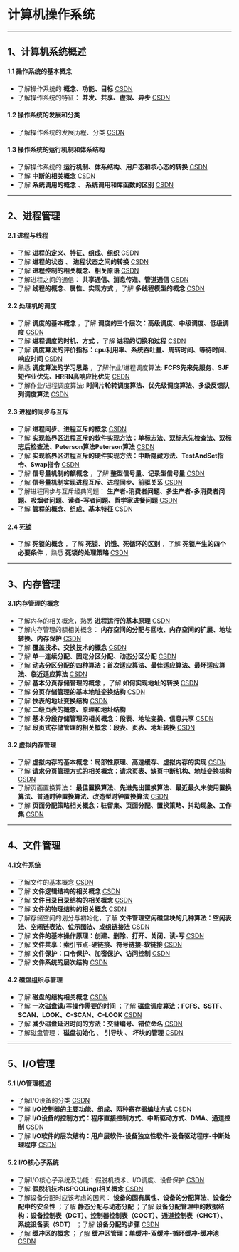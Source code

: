 # 计算机操作系统


***
## 1、计算机系统概述
#### 1.1 操作系统的基本概念
- 了解操作系统的 **概念、功能、目标** [CSDN](https://blog.csdn.net/weixin_43914604/article/details/104408571)
- 了解操作系统的特征： **并发、共享、虚拟、异步** [CSDN](https://blog.csdn.net/weixin_43914604/article/details/104416461)
#### 1.2 操作系统的发展和分类
- 了解操作系统的发展历程、分类 [CSDN](https://blog.csdn.net/weixin_43914604/article/details/104445449)
#### 1.3 操作系统的运行机制和体系结构
- 了解操作系统的 **运行机制、体系结构、用户态和核心态的转换** [CSDN](https://bithachi.blog.csdn.net/article/details/104415990)
- 了解 **中断的相关概念** [CSDN](https://blog.csdn.net/weixin_43914604/article/details/104462974)
- 了解 **系统调用的概念** 、 **系统调用和库函数的区别** [CSDN](https://blog.csdn.net/weixin_43914604/article/details/104464558)


***
## 2、进程管理
#### 2.1 进程与线程
- 了解 **进程的定义、特征、组成、组织** [CSDN](https://blog.csdn.net/weixin_43914604/article/details/104758221)
- 了解 **进程的状态** 、 **进程状态之间的转换** [CSDN](https://blog.csdn.net/weixin_43914604/article/details/104819326)
- 了解 **进程控制的相关概念、相关原语**  [CSDN](https://blog.csdn.net/weixin_43914604/article/details/104880533)
- 了解进程之间的通信： **共享通信、消息传递、管道通信** [CSDN](https://blog.csdn.net/weixin_43914604/article/details/104882398)
- 了解 **线程的概念、属性、实现方式** ，了解 **多线程模型的概念** [CSDN](https://blog.csdn.net/weixin_43914604/article/details/104885645)

#### 2.2 处理机的调度
- 了解 **调度的基本概念** ，了解 **调度的三个层次：高级调度、中级调度、低级调度** [CSDN](https://blog.csdn.net/weixin_43914604/article/details/105323244)
- 了解 **进程调度的时机、方式** ，了解 **进程的切换和过程** [CSDN](https://blog.csdn.net/weixin_43914604/article/details/105324472)
- 了解 **调度算法的评价指标：cpu利用率、系统吞吐量、周转时间、等待时间、响应时间** [CSDN](https://blog.csdn.net/weixin_43914604/article/details/105325136)
- 熟悉 **调度算法的学习思路** ，了解作业/进程调度算法:  **FCFS先来先服务、SJF短作业优先、HRRN高响应比优先** [CSDN](https://blog.csdn.net/weixin_43914604/article/details/105328521)
- 了解作业/进程调度算法:  **时间片轮转调度算法、优先级调度算法、多级反馈队列调度算法** [CSDN](https://blog.csdn.net/weixin_43914604/article/details/105333646)

#### 2.3 进程的同步与互斥
- 了解 **进程同步、进程互斥的概念** [CSDN](https://blog.csdn.net/weixin_43914604/article/details/104942405)
- 了解 **实现临界区进程互斥的软件实现方法：单标志法、双标志先检查法、双标志后检查法、Peterson算法Peterson算法** [CSDN](https://blog.csdn.net/weixin_43914604/article/details/104943004)
- 了解 **实现临界区进程互斥的硬件实现方法：中断隐藏方法、TestAndSet指令、Swap指令** [CSDN](https://blog.csdn.net/weixin_43914604/article/details/104944962)
- 了解 **信号量机制的额概念** ，了解 **整型信号量、记录型信号量** [CSDN](https://blog.csdn.net/weixin_43914604/article/details/104951182)
- 了解 **信号量机制实现进程互斥、进程同步、前驱关系** [CSDN](https://blog.csdn.net/weixin_43914604/article/details/104954222)
- 了解进程同步与互斥经典问题： **生产者-消费者问题、多生产者-多消费者问题、吸烟者问题、读者-写者问题、哲学家进餐问题** [CSDN](https://blog.csdn.net/weixin_43914604/article/details/105120888)
- 了解 **管程的概念、组成、基本特征** [CSDN](https://blog.csdn.net/weixin_43914604/article/details/105420594)
#### 2.4 死锁
- 了解 **死锁的概念** ，了解 **死锁、饥饿、死循环的区别** ，了解 **死锁产生的四个必要条件** ，熟悉 **死锁的处理策略** [CSDN](https://blog.csdn.net/weixin_43914604/article/details/105437474)

***
## 3、内存管理
#### 3.1内存管理的概念
- 了解内存的相关概念，熟悉 **进程运行的基本原理** [CSDN](https://blog.csdn.net/weixin_43914604/article/details/105662331)
- 了解内存管理的额相关概念： **内存空间的分配与回收、内存空间的扩展、地址转换、内存保护** [CSDN](https://blog.csdn.net/weixin_43914604/article/details/105667165)
- 了解 **覆盖技术、交换技术的概念** [CSDN](https://blog.csdn.net/weixin_43914604/article/details/105713460)
- 了解 **单一连续分配、固定分区分配、动态分区分配** [CSDN](https://blog.csdn.net/weixin_43914604/article/details/105714392)
- 了解 **动态分区分配的四种算法：首次适应算法、最佳适应算法、最坏适应算法、临近适应算法** [CSDN](https://blog.csdn.net/weixin_43914604/article/details/105718027)
- 了解 **基本分页存储管理的概念** ，了解 **如何实现地址的转换** [CSDN](https://blog.csdn.net/weixin_43914604/article/details/105907291)
- 了解 **分页存储管理的基本地址变换结构** [CSDN](https://blog.csdn.net/weixin_43914604/article/details/105909842)
- 了解 **快表的地址变换结构** [CSDN](https://blog.csdn.net/weixin_43914604/article/details/105929440)
- 了解 **二级页表的概念、原理和地址结构** 
- 了解 **基本分段存储管理的相关概念：段表、地址变换、信息共享** [CSDN](https://blog.csdn.net/weixin_43914604/article/details/105970911)
- 了解 **段页式存储管理的相关概念：段表、页表、地址转换** [CSDN](https://blog.csdn.net/weixin_43914604/article/details/105973485)
#### 3.2 虚拟内存管理
- 了解 **虚拟内存的基本概念：局部性原理、高速缓存、虚拟内存的实现** [ CSDN](https://blog.csdn.net/weixin_43914604/article/details/105977595)
- 了解 **请求分页管理方式的相关概念：请求页表、缺页中断机构、地址变换机构** [CSDN](https://blog.csdn.net/weixin_43914604/article/details/105978678)
- 了解页面置换算法： **最佳置换算法、先进先出置换算法、最近最久未使用置换算法、普通时钟置换算法、改造型时钟置换算法** [CSDN](https://blog.csdn.net/weixin_43914604/article/details/105997486)
- 了解 **页面分配策略相关概念：驻留集、页面分配、置换策略、抖动现象、工作集** [CSDN](https://blog.csdn.net/weixin_43914604/article/details/106001486)


***
##  4、文件管理
#### 4.1文件系统
- 了解文件的基本概念 [CSDN](https://blog.csdn.net/weixin_43914604/article/details/106276876)
- 了解 **文件逻辑结构的相关概念** [CSDN](https://blog.csdn.net/weixin_43914604/article/details/106277412)
- 了解 **文件目录目录结构的相关概念** [CSDN](https://blog.csdn.net/weixin_43914604/article/details/106298565)
- 了解 **文件的物理结构的相关概念** [CSDN](https://blog.csdn.net/weixin_43914604/article/details/106303759)
- 了解存储空间的划分与初始化，了解 **文件管理空闲磁盘块的几种算法：空闲表法、空闲链表法、位示图法、成组链接法** [CSDN](https://blog.csdn.net/weixin_43914604/article/details/106373112)
- 了解 **文件的基本操作原理：创建、删除、打开、关闭、读-写** [CSDN](https://blog.csdn.net/weixin_43914604/article/details/106376366)
- 了解 **文件共享：索引节点-硬链接、符号链接-软链接** [CSDN](https://blog.csdn.net/weixin_43914604/article/details/106378152)
- 了解 **文件保护：口令保护、加密保护、访问控制** [CSDN](https://blog.csdn.net/weixin_43914604/article/details/106384893)
- 了解 **文件系统的层次结构** [CSDN](https://blog.csdn.net/weixin_43914604/article/details/106387466)

#### 4.2 磁盘组织与管理
- 了解 **磁盘的结构相关概念** [CSDN](https://blog.csdn.net/weixin_43914604/article/details/106387866)
- 了解 **一次磁盘读/写操作需要的时间** ；了解 **磁盘调度算法：FCFS、SSTF、SCAN、LOOK、C-SCAN、C-LOOK** [CSDN](https://blog.csdn.net/weixin_43914604/article/details/106388166)
- 了解 **减少磁盘延迟时间的方法：交替编号、错位命名** [CSDN](https://blog.csdn.net/weixin_43914604/article/details/106389443)
- 了解磁盘管理： **磁盘初始化** 、 **引导块** 、 **坏块的管理** [CSDN](https://blog.csdn.net/weixin_43914604/article/details/106389443)


***
## 5、I/O管理
#### 5.1 I/O管理概述
- 了解I/O设备的分类 [CSDN](https://blog.csdn.net/weixin_43914604/article/details/106136127)
- 了解 **I/O控制器的主要功能、组成、两种寄存器编址方式** [CSDN](https://blog.csdn.net/weixin_43914604/article/details/106136990)
- 了解 **I/O设备的控制方式：程序直接控制方式、中断驱动方式、DMA、通道控制** [CSDN](https://blog.csdn.net/weixin_43914604/article/details/106144829)
- 了解 **I/O软件的层次结构：用户层软件-设备独立性软件-设备驱动程序-中断处理程序** [CSDN](https://blog.csdn.net/weixin_43914604/article/details/106147270)

#### 5.2  I/O核心子系统
- 了解I/O核心子系统及功能：假脱机技术、I/O调度、设备保护 [CSDN](https://blog.csdn.net/weixin_43914604/article/details/106147949)
- 了解 **假脱机技术(SPOOLing)相关概念** [CSDN](https://blog.csdn.net/weixin_43914604/article/details/106150766)
- 了解设备分配时应该考虑的因素： **设备的固有属性、设备的分配算法、设备分配中的安全性** ；了解 **静态分配与动态分配** ；了解 **设备分配管理中的数据结构：设备控制表（DCT）、控制器控制表（COCT）、通道控制表（CHCT）、系统设备表（SDT）** ；了解 **设备分配的步骤**  [CSDN](https://blog.csdn.net/weixin_43914604/article/details/106151353)
- 了解 **缓冲区的概念** ；了解 **缓冲区管理：单缓冲-双缓冲-循环缓冲-缓冲池** [CSDN](https://blog.csdn.net/weixin_43914604/article/details/106274269)




















